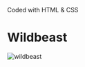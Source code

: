 Coded with HTML & CSS



# Wildbeast


![wildbeast](https://user-images.githubusercontent.com/90700338/199854646-5ef3c73d-43a1-4b4f-9b99-d4de3f0c7762.png)
